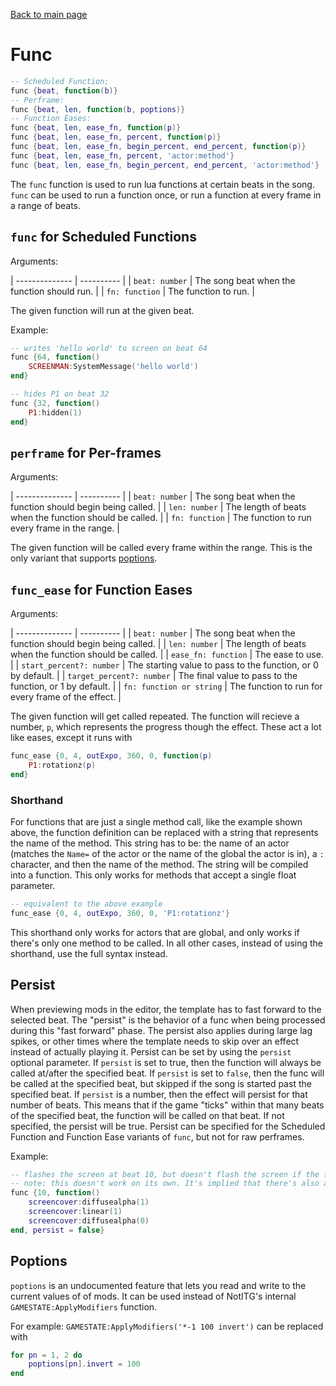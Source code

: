 <html><head><title>Func | The Mirin Template</title></head></html>

[Back to main page](..)
# Func
```lua
-- Scheduled Function:
func {beat, function(b)}
-- Perframe:
func {beat, len, function(b, poptions)}
-- Function Eases:
func {beat, len, ease_fn, function(p)}
func {beat, len, ease_fn, percent, function(p)}
func {beat, len, ease_fn, begin_percent, end_percent, function(p)}
func {beat, len, ease_fn, percent, 'actor:method'}
func {beat, len, ease_fn, begin_percent, end_percent, 'actor:method'}
```
The `func` function is used to run lua functions at certain beats in the song. `func` can be used to run a function once, or run a function at every frame in a range of beats.

## `func` for Scheduled Functions
Arguments:

| -------------- | ----------                                  |
| `beat: number` | The song beat when the function should run. |
| `fn: function` | The function to run.                        |

The given function will run at the given beat.

Example:

```lua
-- writes 'hello world' to screen on beat 64
func {64, function()
	SCREENMAN:SystemMessage('hello world')
end}

-- hides P1 on beat 32
func {32, function()
	P1:hidden(1)
end}
```

## `perframe` for Per-frames
Arguments:

| -------------- | ----------                                                 |
| `beat: number` | The song beat when the function should begin being called. |
| `len: number`  | The length of beats when the function should be called.    |
| `fn: function` | The function to run every frame in the range.              |

The given function will be called every frame within the range. This is the only variant that supports [poptions](#poptions).

## `func_ease` for Function Eases
Arguments:

| --------------            | ----------                                                   |
| `beat: number`            | The song beat when the function should begin being called.   |
| `len: number`             | The length of beats when the function should be called.      |
| `ease_fn: function`       | The ease to use.                                             |
| `start_percent?: number`  | The starting value to pass to the function, or 0 by default. |
| `target_percent?: number` | The final value to pass to the function, or 1 by default.    |
| `fn: function or string`  | The function to run for every frame of the effect.           |

The given function will get called repeated. The function will recieve a number, `p`, which represents the progress though the effect.
These act a lot like eases, except it runs with

```lua
func_ease {0, 4, outExpo, 360, 0, function(p)
	P1:rotationz(p)
end}
```

### Shorthand
For functions that are just a single method call, like the example shown above, the function definition can be replaced with a string that represents the name of the method. This string has to be: the name of an actor (matches the `Name=` of the actor or the name of the global the actor is in), a `:` character, and then the name of the method. The string will be compiled into a function. This only works for methods that accept a single float parameter.

```lua
-- equivalent to the above example
func_ease {0, 4, outExpo, 360, 0, 'P1:rotationz'}
```

This shorthand only works for actors that are global, and only works if there's only one method to be called. In all other cases, instead of using the shorthand, use the full syntax instead.

## Persist
When previewing mods in the editor, the template has to fast forward to the selected beat. The "persist" is the behavior of a func when being processed during this "fast forward" phase. The persist also applies during large lag spikes, or other times where the template needs to skip over an effect instead of actually playing it. Persist can be set by using the `persist` optional parameter. If `persist` is set to true, then the function will always be called at/after the specified beat. If `persist` is set to `false`, then the func will be called at the specified beat, but skipped if the song is started past the specified beat. If `persist` is a number, then the effect will persist for that number of beats. This means that if the game "ticks" within that many beats of the specified beat, the function will be called on that beat. If not specified, the persist will be true. Persist can be specified for the Scheduled Function and Function Ease variants of `func`, but not for raw perframes.
 
Example:
```lua
-- flashes the screen at beat 10, but doesn't flash the screen if the file is previewed past beat 10.
-- note: this doesn't work on its own. It's implied that there's also a 'screencover' actor.
func {10, function()
	screencover:diffusealpha(1)
	screencover:linear(1)
	screencover:diffusealpha(0)
end, persist = false}
```


## Poptions
`poptions` is an undocumented feature that lets you read and write to the current values of of mods. It can be used instead of NotITG's internal `GAMESTATE:ApplyModifiers` function.

For example: `GAMESTATE:ApplyModifiers('*-1 100 invert')` can be replaced with
```lua
for pn = 1, 2 do
	poptions[pn].invert = 100
end
```
